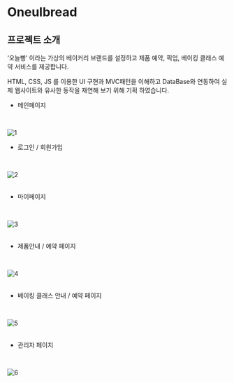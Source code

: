# Oneulbread

## 프로젝트 소개

‘오늘빵’ 이라는 가상의 베이커리 브랜드를 설정하고 제품 예약, 픽업, 베이킹 클래스 예약 서비스를 제공합니다.

HTML, CSS, JS 를 이용한 UI 구현과 MVC패턴을 이해하고 DataBase와 연동하여 실제 웹사이트와 유사한 동작을 재연해 보기 위해 기획 하였습니다.



- 메인페이지
<br>

![1](https://user-images.githubusercontent.com/87962947/158335924-2ba02602-596a-402c-8fe6-90d6e7e1acc2.png)
<br>

- 로그인 / 회원가입
<br>

![2](https://user-images.githubusercontent.com/87962947/158336451-6974f3ab-5bcc-45ca-91a9-39d45c092730.png)
<br><br>

- 마이페이지
<br>

![3](https://user-images.githubusercontent.com/87962947/158336690-ba63fc7c-9d08-4be3-b874-18c431a6f3bf.png)
<br><br>

- 제품안내 / 예약 페이지
<br>

![4](https://user-images.githubusercontent.com/87962947/158336850-4d573345-84d2-4751-b47b-4f0b92f28beb.png)
<br><br>

- 베이킹 클래스 안내 / 예약 페이지
<br>

![5](https://user-images.githubusercontent.com/87962947/158336861-97d15e69-999c-4d46-bc05-9b56db9853b7.png)
<br><br>

- 관리자 페이지
<br>

![6](https://user-images.githubusercontent.com/87962947/158336870-982ef6a8-7951-492d-8d44-a8e4b87b90fa.png)


